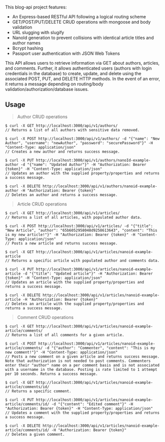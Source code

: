 This blog-api project features:

- An Express-based RESTful API following a logical routing scheme
- GET/POST/PUT/DELETE CRUD operations with mongoose and body validation
- URL slugging with slugify
- NanoId generation to prevent collisions with identical article titles and author names
- Bcrypt hashing
- Passport user authentication with JSON Web Tokens

This API allows users to retrieve information via GET about authors, articles, and comments. Further, it allows authenticated users (authors with login credentials in the database) to create, update, and delete using the associated POST, PUT, and DELETE HTTP methods. In the event of an error, it returns a message depending on routing/body validation/authorization/database issues.

## Usage

> Author CRUD operations

```console
$ curl -X GET http://localhost:3000/api/v1/authors/
// Returns a list of all authors with sensitive data removed.

$ curl -X POST http://localhost:3000/api/v1/authors/ -d "{"name": "New Author", "username": "newAuthor", "password": "securePassword"}" -H "Content-Type: application/json"
// Creates a new author and returns success message.

$ curl -X PUT http://localhost:3000/api/v1/authors/nanoId-example-author -d "{"name": "Updated Author"}" -H "Authorization: Bearer {token}" -H "Content-Type: application/json"
// Updates an author with the supplied property/properties and returns a success message.

$ curl -X DELETE http://localhost:3000/api/v1/authors/nanoid-example-author -H "Authorization: Bearer {token}"
// Deletes an author and returns a success message.
```

> Article CRUD operations

```console
$ curl -X GET http://localhost:3000/api/v1/articles/
// Returns a list of all articles, with populated author data.

$ curl -X POST http://localhost:3000/api/v1/articles/ -d "{"title": "New Article", "author": "65b6052958048d9258613643", "content": "This is my new article!"}" -H "Authorization: Bearer {token}" -H "Content-Type: application/json"
// Posts a new article and returns success message.

$ curl -X GET http://localhost:3000/api/v1/articles/nanoid-example-article
// Returns a specific article with populated author and comments data.

$ curl -X PUT http://localhost:3000/api/v1/articles/nanoid-example-article -d "{"title": "Updated article"}" -H "Authorization: Bearer {token}" -H "Content-Type: application/json"
// Updates an article with the supplied property/properties and returns a success message.

$ curl -X DELETE http://localhost:3000/api/v1/articles/nanoid-example-article -H "Authorization: Bearer {token}"
// Deletes an article with the supplied property/properties and returns a success message.
```

> Comment CRUD operations

```console
$ curl -X GET http://localhost:3000/api/v1/articles/nanoid-example-article/comments/
// Returns a list of all comments for a given article.

$ curl -X POST http://localhost:3000/api/v1/articles/nanoid-example-article/comments/ -d "{"author": "Commenter", "content": "This is my new comment!"}" -H "Content-Type: application/json"
// Posts a new comment on a given article and returns success message. Note that authorization is not needed to post comments. Commenters enter their "author" name on a per comment basis and is not associated with a username in the database. Posting is rate limited to 1 attempt per 10 seconds. Returns a success message.

$ curl -X GET http://localhost:3000/api/v1/articles/nanoid-example-article/comments/id/
// Returns a specific comment.

$ curl -X PUT http://localhost:3000/api/v1/articles/nanoid-example-article/comments/id/ -d "{"content": "Edited comment"}" -H "Authorization: Bearer {token}" -H "Content-Type: application/json"
// Updates a comment with the supplied property/properties and returns a success message.

$ curl -X DELETE http://localhost:3000/api/v1/articles/nanoid-example-article/comments/id/ -H "Authorization: Bearer {token}"
// Deletes a given comment.
```
